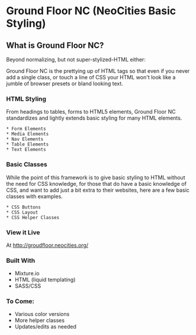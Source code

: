 # Ground Floor NC (NeoCities Basic Styling)

## What is Ground Floor NC?

Beyond normalizing, but not super-stylized-HTML either:

Ground Floor NC is the prettying up of HTML tags so that even if you never add a single class, or touch a line of CSS your HTML won't look like a jumble of browser presets or bland looking text.


### HTML Styling

From headings to tables, forms to HTML5 elements, Ground Floor NC standardizes and lightly extends basic styling for many HTML elements.

    * Form Elements
    * Media Elements
    * Nav Elements
    * Table Elements
    * Text Elements

### Basic Classes

While the point of this framework is to give basic styling to HTML without the need for CSS knowledge, for those that do have a basic knowledge of CSS, and want to add just a bit extra to their websites, here are a few basic classes with examples.

    * CSS Buttons
    * CSS Layout
    * CSS Helper Classes

### View it Live

At <a href="http://groudfloor.neocities.org/">http://groudfloor.neocities.org/</a>

### Built With
* Mixture.io
* HTML (liquid templating)
* SASS/CSS


### To Come:

* Various color versions
* More helper classes
* Updates/edits as needed
